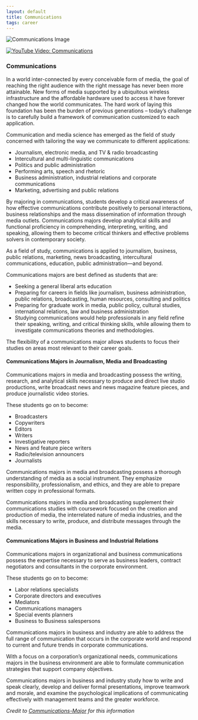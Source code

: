 ```yaml
---
layout: default
title: Communications
tags: career
---
```


<section class="section">

![Communications Image](img/image-01.jpg)

[![YouTube Video: Communications](https://img.youtube.com/vi/wVPsIPtRM5U/0.jpg)](https://www.youtube-nocookie.com/embed/wVPsIPtRM5U)

### Communications

In a world inter-connected by every conceivable form of media, the goal of reaching the right audience with the right message has never been more attainable. New forms of media supported by a ubiquitous wireless infrastructure and the affordable hardware used to access it have forever changed how the world communicates. The hard work of laying this foundation has been the burden of previous generations – today’s challenge is to carefully build a framework of communication customized to each application.

Communication and media science has emerged as the field of study concerned with tailoring the way we communicate to different applications:

- Journalism, electronic media, and TV & radio broadcasting  
- Intercultural and multi-linguistic communications  
- Politics and public administration  
- Performing arts, speech and rhetoric  
- Business administration, industrial relations and corporate communications  
- Marketing, advertising and public relations  

By majoring in communications, students develop a critical awareness of how effective communications contribute positively to personal interactions, business relationships and the mass dissemination of information through media outlets. Communications majors develop analytical skills and functional proficiency in comprehending, interpreting, writing, and speaking, allowing them to become critical thinkers and effective problems solvers in contemporary society.

As a field of study, communications is applied to journalism, business, public relations, marketing, news broadcasting, intercultural communications, education, public administration—and beyond.

Communications majors are best defined as students that are:

- Seeking a general liberal arts education  
- Preparing for careers in fields like journalism, business administration, public relations, broadcasting, human resources, consulting and politics  
- Preparing for graduate work in media, public policy, cultural studies, international relations, law and business administration  
- Studying communications would help professionals in any field refine their speaking, writing, and critical thinking skills, while allowing them to investigate communications theories and methodologies.  

The flexibility of a communications major allows students to focus their studies on areas most relevant to their career goals.

#### Communications Majors in Journalism, Media and Broadcasting

Communications majors in media and broadcasting possess the writing, research, and analytical skills necessary to produce and direct live studio productions, write broadcast news and news magazine feature pieces, and produce journalistic video stories.

These students go on to become:

- Broadcasters  
- Copywriters  
- Editors  
- Writers  
- Investigative reporters  
- News and feature piece writers  
- Radio/television announcers  
- Journalists  

Communications majors in media and broadcasting possess a thorough understanding of media as a social instrument. They emphasize responsibility, professionalism, and ethics, and they are able to prepare written copy in professional formats.

Communications majors in media and broadcasting supplement their communications studies with coursework focused on the creation and production of media, the interrelated nature of media industries, and the skills necessary to write, produce, and distribute messages through the media.

#### Communications Majors in Business and Industrial Relations

Communications majors in organizational and business communications possess the expertise necessary to serve as business leaders, contract negotiators and consultants in the corporate environment.

These students go on to become:

- Labor relations specialists  
- Corporate directors and executives  
- Mediators  
- Communications managers  
- Special events planners  
- Business to Business salespersons  

Communications majors in business and industry are able to address the full range of communication that occurs in the corporate world and respond to current and future trends in corporate communications.

With a focus on a corporation’s organizational needs, communications majors in the business environment are able to formulate communication strategies that support company objectives.

Communications majors in business and industry study how to write and speak clearly, develop and deliver formal presentations, improve teamwork and morale, and examine the psychological implications of communicating effectively with management teams and the greater workforce.

*Credit to [Communications-Major](https://www.communications-major.com/) for this information*
</section>